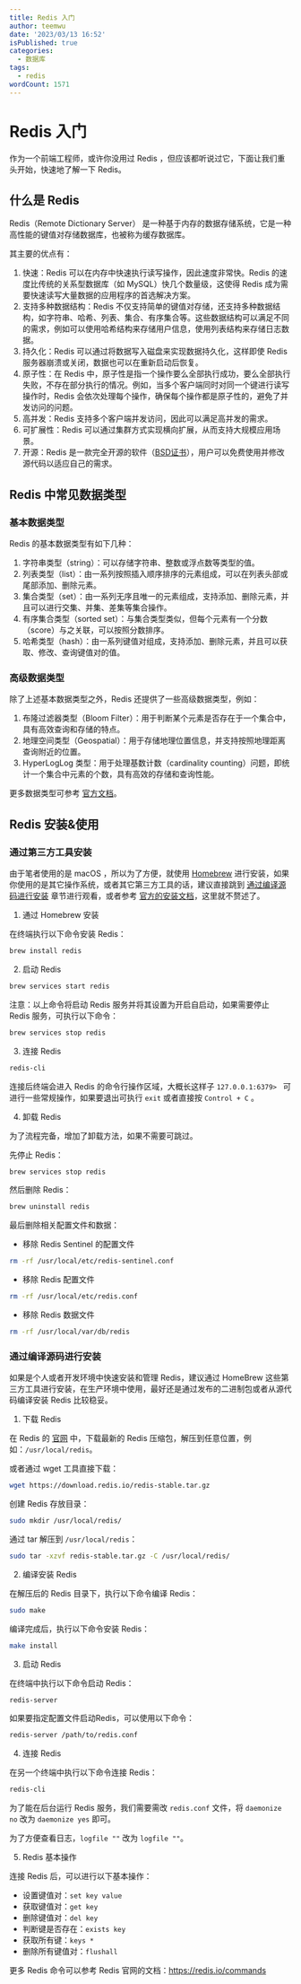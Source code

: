 ```yaml
---
title: Redis 入门
author: teemwu
date: '2023/03/13 16:52'
isPublished: true
categories:
  - 数据库
tags:
  - redis
wordCount: 1571
---
```


# Redis 入门

作为一个前端工程师，或许你没用过 Redis ，但应该都听说过它，下面让我们重头开始，快速地了解一下 Redis。

## 什么是 Redis

Redis（Remote Dictionary Server） 是一种基于内存的数据存储系统，它是一种高性能的键值对存储数据库，也被称为缓存数据库。

其主要的优点有：

1. 快速：Redis 可以在内存中快速执行读写操作，因此速度非常快。Redis 的速度比传统的关系型数据库（如 MySQL）快几个数量级，这使得 Redis 成为需要快速读写大量数据的应用程序的首选解决方案。
2. 支持多种数据结构：Redis 不仅支持简单的键值对存储，还支持多种数据结构，如字符串、哈希、列表、集合、有序集合等。这些数据结构可以满足不同的需求，例如可以使用哈希结构来存储用户信息，使用列表结构来存储日志数据。
3. 持久化：Redis 可以通过将数据写入磁盘来实现数据持久化，这样即使 Redis 服务器崩溃或关闭，数据也可以在重新启动后恢复。
4. 原子性：在 Redis 中，原子性是指一个操作要么全部执行成功，要么全部执行失败，不存在部分执行的情况。例如，当多个客户端同时对同一个键进行读写操作时，Redis 会依次处理每个操作，确保每个操作都是原子性的，避免了并发访问的问题。
5. 高并发：Redis 支持多个客户端并发访问，因此可以满足高并发的需求。
6. 可扩展性：Redis 可以通过集群方式实现横向扩展，从而支持大规模应用场景。
7. 开源：Redis 是一款完全开源的软件（[BSD证书](https://github.com/redis/redis/blob/unstable/COPYING)），用户可以免费使用并修改源代码以适应自己的需求。

## Redis 中常见数据类型

### 基本数据类型

Redis 的基本数据类型有如下几种：

1. 字符串类型（string）：可以存储字符串、整数或浮点数等类型的值。
2. 列表类型（list）：由一系列按照插入顺序排序的元素组成，可以在列表头部或尾部添加、删除元素。
3. 集合类型（set）：由一系列无序且唯一的元素组成，支持添加、删除元素，并且可以进行交集、并集、差集等集合操作。
4. 有序集合类型（sorted set）：与集合类型类似，但每个元素有一个分数（score）与之关联，可以按照分数排序。
5. 哈希类型（hash）：由一系列键值对组成，支持添加、删除元素，并且可以获取、修改、查询键值对的值。

### 高级数据类型

除了上述基本数据类型之外，Redis 还提供了一些高级数据类型，例如：

1. 布隆过滤器类型（Bloom Filter）：用于判断某个元素是否存在于一个集合中，具有高效查询和存储的特点。
2. 地理空间类型（Geospatial）：用于存储地理位置信息，并支持按照地理距离查询附近的位置。
3. HyperLogLog 类型：用于处理基数计数（cardinality counting）问题，即统计一个集合中元素的个数，具有高效的存储和查询性能。

更多数据类型可参考 [官方文档](https://redis.io/docs/data-types/)。

## Redis 安装&使用

### 通过第三方工具安装

由于笔者使用的是 macOS ，所以为了方便，就使用 [Homebrew](https://brew.sh/) 进行安装，如果你使用的是其它操作系统，或者其它第三方工具的话，建议直接跳到 [通过编译源码进行安装](#通过编译源码进行安装) 章节进行观看，或者参考 [官方的安装文档](https://redis.io/docs/getting-started/installation/)，这里就不赘述了。

1. 通过 Homebrew 安装

在终端执行以下命令安装 Redis：

```sh
brew install redis
```

2. 启动 Redis

```sh
brew services start redis
```

注意：以上命令将启动 Redis 服务并将其设置为开启自启动，如果需要停止 Redis 服务，可执行以下命令：

```sh
brew services stop redis
```

3. 连接 Redis

```sh
redis-cli
```

连接后终端会进入 Redis 的命令行操作区域，大概长这样子 `127.0.0.1:6379> ` 可进行一些常规操作，如果要退出可执行 `exit` 或者直接按 `Control + C` 。

4. 卸载 Redis

为了流程完备，增加了卸载方法，如果不需要可跳过。

先停止 Redis：

```sh
brew services stop redis
```

然后删除 Redis：

```sh
brew uninstall redis
```

最后删除相关配置文件和数据：

- 移除 Redis Sentinel 的配置文件

```sh
rm -rf /usr/local/etc/redis-sentinel.conf
```

- 移除 Redis 配置文件

``` sh
rm -rf /usr/local/etc/redis.conf
```

- 移除 Redis 数据文件

```sh
rm -rf /usr/local/var/db/redis
```

### 通过编译源码进行安装

如果是个人或者开发环境中快速安装和管理 Redis，建议通过 HomeBrew 这些第三方工具进行安装，在生产环境中使用，最好还是通过发布的二进制包或者从源代码编译安装 Redis 比较稳妥。

1. 下载 Redis

在 Redis 的 [官网](https://redis.io/download/) 中，下载最新的 Redis 压缩包，解压到任意位置，例如：`/usr/local/redis`。

或者通过 wget 工具直接下载：

```sh
wget https://download.redis.io/redis-stable.tar.gz
```

创建 Redis 存放目录：

```sh
sudo mkdir /usr/local/redis/
```

通过 tar 解压到 `/usr/local/redis`：

```sh
sudo tar -xzvf redis-stable.tar.gz -C /usr/local/redis/
```

2. 编译安装 Redis

在解压后的 Redis 目录下，执行以下命令编译 Redis：

```sh
sudo make
```

编译完成后，执行以下命令安装 Redis：

```sh
make install
```

3. 启动 Redis

在终端中执行以下命令启动 Redis：

```sh
redis-server
```

如果要指定配置文件启动Redis，可以使用以下命令：

```sh
redis-server /path/to/redis.conf
```

4. 连接 Redis

在另一个终端中执行以下命令连接 Redis：

```sh
redis-cli
```

为了能在后台运行 Redis 服务，我们需要需改 `redis.conf` 文件，将 `daemonize no` 改为 `daemonize yes` 即可。

为了方便查看日志，`logfile ""` 改为 `logfile ""`。

5. Redis 基本操作

连接 Redis 后，可以进行以下基本操作：

- 设置键值对：`set key value`
- 获取键值对：`get key`
- 删除键值对：`del key`
- 判断键是否存在：`exists key`
- 获取所有键：`keys *`
- 删除所有键值对：`flushall`

更多 Redis 命令可以参考 Redis 官网的文档：https://redis.io/commands

